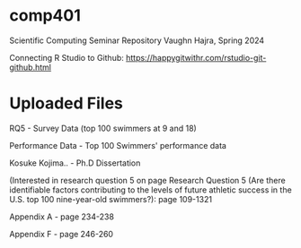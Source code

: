 # comp401
Scientific Computing Seminar Repository
Vaughn Hajra, Spring 2024

Connecting R Studio to Github:
https://happygitwithr.com/rstudio-git-github.html

# Uploaded Files
RQ5 - Survey Data (top 100 swimmers at 9 and 18)

Performance Data - Top 100 Swimmers' performance data

Kosuke Kojima.. - Ph.D Dissertation

(Interested in research question 5 on page 
    Research Question 5 (Are there identifiable factors contributing to the levels of future athletic success in the U.S.   top 100 nine-year-old swimmers?):  page 109-1321
    
  Appendix A - page 234-238
  
  Appendix F - page 246-260
